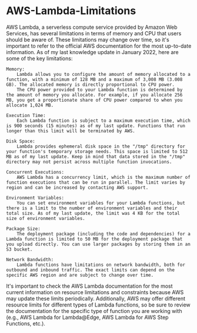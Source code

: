 # AWS-Lambda-Limitations

AWS Lambda, a serverless compute service provided by Amazon Web Services, has several limitations in terms of memory and CPU that users should be aware of. These limitations may change over time, so it's important to refer to the official AWS documentation for the most up-to-date information. As of my last knowledge update in January 2022, here are some of the key limitations:

    Memory:
        Lambda allows you to configure the amount of memory allocated to a function, with a minimum of 128 MB and a maximum of 3,008 MB (3.008 GB). The allocated memory is directly proportional to CPU power.
        The CPU power provided to your Lambda function is determined by the amount of memory you allocate. For example, if you allocate 256 MB, you get a proportionate share of CPU power compared to when you allocate 1,024 MB.

    Execution Time:
        Each Lambda function is subject to a maximum execution time, which is 900 seconds (15 minutes) as of my last update. Functions that run longer than this limit will be terminated by AWS.

    Disk Space:
        Lambda provides ephemeral disk space in the "/tmp" directory for your function's temporary storage needs. This space is limited to 512 MB as of my last update. Keep in mind that data stored in the "/tmp" directory may not persist across multiple function invocations.

    Concurrent Executions:
        AWS Lambda has a concurrency limit, which is the maximum number of function executions that can be run in parallel. The limit varies by region and can be increased by contacting AWS support.

    Environment Variables:
        You can set environment variables for your Lambda functions, but there is a limit to the number of environment variables and their total size. As of my last update, the limit was 4 KB for the total size of environment variables.

    Package Size:
        The deployment package (including the code and dependencies) for a Lambda function is limited to 50 MB for the deployment package that you upload directly. You can use larger packages by storing them in an S3 bucket.

    Network Bandwidth:
        Lambda functions have limitations on network bandwidth, both for outbound and inbound traffic. The exact limits can depend on the specific AWS region and are subject to change over time.

It's important to check the AWS Lambda documentation for the most current information on resource limitations and constraints because AWS may update these limits periodically. Additionally, AWS may offer different resource limits for different types of Lambda functions, so be sure to review the documentation for the specific type of function you are working with (e.g., AWS Lambda for Lambda@Edge, AWS Lambda for AWS Step Functions, etc.).
